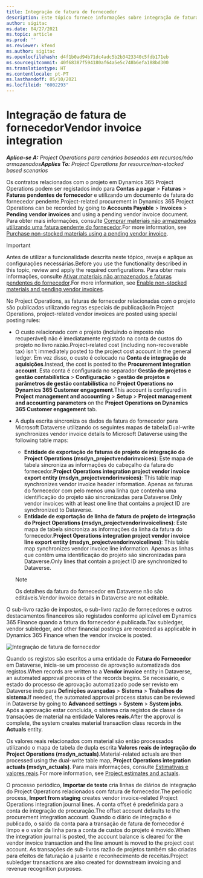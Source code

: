 ```yaml
---
title: Integração de fatura de fornecedor
description: Este tópico fornece informações sobre integração de faturas de fornecedor no Project Operations.
author: sigitac
ms.date: 04/27/2021
ms.topic: article
ms.prod: ''
ms.reviewer: kfend
ms.author: sigitac
ms.openlocfilehash: d4f1b0ad94b71dc4adc5b2b3423340c5fdb171eb
ms.sourcegitcommit: 40f68387f594180af64a5e5c748b6efa188bd300
ms.translationtype: HT
ms.contentlocale: pt-PT
ms.lasthandoff: 05/10/2021
ms.locfileid: "6002293"
---
```

# <a name="vendor-invoice-integration"></a><span data-ttu-id="ab69a-103">Integração de fatura de fornecedor</span><span class="sxs-lookup"><span data-stu-id="ab69a-103">Vendor invoice integration</span></span>

<span data-ttu-id="ab69a-104">_**Aplica-se A:** Project Operations para cenários baseados em recursos/não armazenados_</span><span class="sxs-lookup"><span data-stu-id="ab69a-104">_**Applies To:** Project Operations for resource/non-stocked based scenarios_</span></span>

<span data-ttu-id="ab69a-105">Os contratos relacionados com o projeto em Dynamics 365 Project Operations podem ser registados indo para **Contas a pagar** > **Faturas** > **Faturas pendentes de fornecedor** e utilizando um documento de fatura do fornecedor pendente.</span><span class="sxs-lookup"><span data-stu-id="ab69a-105">Project-related procurement in Dynamics 365 Project Operations can be recorded by going to **Accounts Payable** > **Invoices** > **Pending vendor invoices** and using a pending vendor invoice document.</span></span> <span data-ttu-id="ab69a-106">Para obter mais informações, consulte [Comprar materiais não armazenados utilizando uma fatura pendente do fornecedor](../procurement/pending-vendor-invoices.md).</span><span class="sxs-lookup"><span data-stu-id="ab69a-106">For more information, see [Purchase non-stocked materials using a pending vendor invoice](../procurement/pending-vendor-invoices.md).</span></span>

> [!IMPORTANT]
> <span data-ttu-id="ab69a-107">Antes de utilizar a funcionalidade descrita neste tópico, reveja e aplique as configurações necessárias.</span><span class="sxs-lookup"><span data-stu-id="ab69a-107">Before you use the functionality described in this topic, review and apply the required configurations.</span></span> <span data-ttu-id="ab69a-108">Para obter mais informações, consulte [Ativar materiais não armazenados e faturas pendentes do fornecedor](../procurement/configure-materials-nonstocked.md).</span><span class="sxs-lookup"><span data-stu-id="ab69a-108">For more information, see [Enable non-stocked materials and pending vendor invoices](../procurement/configure-materials-nonstocked.md).</span></span>

<span data-ttu-id="ab69a-109">No Project Operations, as faturas de fornecedor relacionadas com o projeto são publicadas utilizando regras especiais de publicação:</span><span class="sxs-lookup"><span data-stu-id="ab69a-109">In Project Operations, project-related vendor invoices are posted using special posting rules:</span></span>

- <span data-ttu-id="ab69a-110">O custo relacionado com o projeto (incluindo o imposto não recuperável) não é imediatamente registado na conta de custos do projeto no livro razão.</span><span class="sxs-lookup"><span data-stu-id="ab69a-110">Project-related cost (including non-recoverable tax) isn't immediately posted to the project cost account in the general ledger.</span></span> <span data-ttu-id="ab69a-111">Em vez disso, o custo é colocado na **Conta de integração de aquisições**.</span><span class="sxs-lookup"><span data-stu-id="ab69a-111">Instead, the cost is posted to the **Procurement integration account**.</span></span> <span data-ttu-id="ab69a-112">Esta conta é configurada no separador **Gestão de projetos e gestão contabilística** > **Configuração** > **gestão de projetos e parâmetros de gestão contabilística** no **Project Operations no Dynamics 365 Customer engagement**.</span><span class="sxs-lookup"><span data-stu-id="ab69a-112">This account is configured in **Project management and accounting** > **Setup** > **Project management and accounting parameters** on the **Project Operations on Dynamics 365 Customer engagement** tab.</span></span>
- <span data-ttu-id="ab69a-113">A dupla escrita sincroniza os dados da fatura do fornecedor para Microsoft Dataverse utilizando os seguintes mapas de tabela:</span><span class="sxs-lookup"><span data-stu-id="ab69a-113">Dual-write synchronizes vendor invoice details to Microsoft Dataverse using the following table maps:</span></span>

     - <span data-ttu-id="ab69a-114">**Entidade de exportação de faturas de projeto de integração do Project Operations (msdyn_projectvendorinvoices)**: Este mapa de tabela sincroniza as informações do cabeçalho da fatura do fornecedor.</span><span class="sxs-lookup"><span data-stu-id="ab69a-114">**Project Operations integration project vendor invoice export entity (msdyn_projectvendorinvoices)**: This table map synchronizes vendor invoice header information.</span></span> <span data-ttu-id="ab69a-115">Apenas as faturas do fornecedor com pelo menos uma linha que contenha uma identificação do projeto são sincronizadas para Dataverse.</span><span class="sxs-lookup"><span data-stu-id="ab69a-115">Only vendor invoices with at least one line that contains a project ID are synchronized to Dataverse.</span></span>
     - <span data-ttu-id="ab69a-116">**Entidade de exportação de linha de fatura de projeto de integração do Project Operations (msdyn_projectvendorinvoicelines)**: Este mapa de tabela sincroniza as informações da linha da fatura do fornecedor.</span><span class="sxs-lookup"><span data-stu-id="ab69a-116">**Project Operations integration project vendor invoice line export entity (msdyn_projectvendorinvoicelines)**: This table map synchronizes vendor invoice line information.</span></span> <span data-ttu-id="ab69a-117">Apenas as linhas que contêm uma identificação do projeto são sincronizadas para Dataverse.</span><span class="sxs-lookup"><span data-stu-id="ab69a-117">Only lines that contain a project ID are synchronized to Dataverse.</span></span>

     > [!NOTE]
     > <span data-ttu-id="ab69a-118">Os detalhes da fatura do fornecedor em Dataverse não são editáveis.</span><span class="sxs-lookup"><span data-stu-id="ab69a-118">Vendor invoice details in Dataverse are not editable.</span></span>

<span data-ttu-id="ab69a-119">O sub-livro razão de impostos, o sub-livro razão de fornecedores e outros destacamentos financeiros são registados conforme aplicável em Dynamics 365 Finance quando a fatura do fornecedor é publicada.</span><span class="sxs-lookup"><span data-stu-id="ab69a-119">Tax subledger, vendor subledger, and other financial postings are recorded as applicable in Dynamics 365 Finance when the vendor invoice is posted.</span></span>

![Integração de fatura de fornecedor](media/DW7VendorInvoice.png)

<span data-ttu-id="ab69a-121">Quando os registos são escritos a uma entidade de **Fatura do Fornecedor** em Dataverse, inicia-se um processo de aprovação automatizada dos registos.</span><span class="sxs-lookup"><span data-stu-id="ab69a-121">When records are written to a **Vendor invoice** entity in Dataverse, an automated approval process of the records begins.</span></span> <span data-ttu-id="ab69a-122">Se necessário, o estado do processo de aprovação automatizado pode ser revisto em Dataverse indo para **Definições avançadas** > **Sistema** > **Trabalhos do sistema**.</span><span class="sxs-lookup"><span data-stu-id="ab69a-122">If needed, the automated approval process status can be reviewed in Dataverse by going to **Advanced settings** > **System** > **System jobs**.</span></span> <span data-ttu-id="ab69a-123">Após a aprovação estar concluída, o sistema cria registos de classe de transações de material na entidade **Valores reais**.</span><span class="sxs-lookup"><span data-stu-id="ab69a-123">After the approval is complete, the system creates material transaction class records in the **Actuals** entity.</span></span>

<span data-ttu-id="ab69a-124">Os valores reais relacionados com material são então processados utilizando o mapa de tabela de dupla escrita **Valores reais de integração do Project Operations (msdyn_actuals)**.</span><span class="sxs-lookup"><span data-stu-id="ab69a-124">Material-related actuals are then processed using the dual-write table map, **Project Operations integration actuals (msdyn_actuals)**.</span></span> <span data-ttu-id="ab69a-125">Para mais informações, consulte [Estimativas e valores reais](resource-dual-write-estimates-actuals.md).</span><span class="sxs-lookup"><span data-stu-id="ab69a-125">For more information, see [Project estimates and actuals](resource-dual-write-estimates-actuals.md).</span></span>

<span data-ttu-id="ab69a-126">O processo periódico, **Importar de teste** cria linhas de diários de integração do Project Operations relacionados com fatura de fornecedor.</span><span class="sxs-lookup"><span data-stu-id="ab69a-126">The periodic process, **Import from staging** creates vendor invoice-related Project Operations integration journal lines.</span></span> <span data-ttu-id="ab69a-127">A conta offset é predefinida para a conta de integração de procuração.</span><span class="sxs-lookup"><span data-stu-id="ab69a-127">The offset account defaults to the procurement integration account.</span></span> <span data-ttu-id="ab69a-128">Quando o diário de integração é publicado, o saldo da conta para a transação de fatura de fornecedor é limpo e o valor da linha para a conta de custos do projeto é movido.</span><span class="sxs-lookup"><span data-stu-id="ab69a-128">When the integration journal is posted, the account balance is cleared for the vendor invoice transaction and the line amount is moved to the project cost account.</span></span> <span data-ttu-id="ab69a-129">As transações de sub-livros razão de projetos também são criadas para efeitos de faturação a jusante e reconhecimento de receitas.</span><span class="sxs-lookup"><span data-stu-id="ab69a-129">Project subledger transactions are also created for downstream invoicing and revenue recognition purposes.</span></span>
